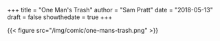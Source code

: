 +++
title = "One Man's Trash"
author = "Sam Pratt"
date = "2018-05-13"
draft = false
showthedate = true
+++

{{< figure src="/img/comic/one-mans-trash.png" >}}
